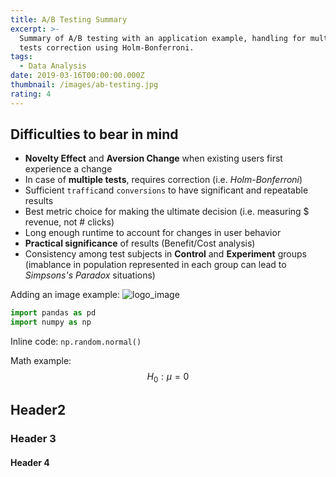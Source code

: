 ```yaml
---
title: A/B Testing Summary
excerpt: >-
  Summary of A/B testing with an application example, handling for multiple
  tests correction using Holm-Bonferroni.
tags:
  - Data Analysis
date: 2019-03-16T00:00:00.000Z
thumbnail: /images/ab-testing.jpg
rating: 4
---
```



## Difficulties to bear in mind

* **Novelty Effect** and **Aversion Change** when existing users first experience a change
* In case of **multiple tests**, requires correction (i.e. _Holm-Bonferroni_)
* Sufficient `traffic`and `conversions`  to have significant and repeatable results
* Best metric choice for making the ultimate decision (i.e. measuring $ revenue, not # clicks)
* Long enough runtime to account for changes in user behavior
* **Practical significance** of results (Benefit/Cost analysis)
* Consistency among test subjects in **Control** and **Experiment** groups (imablance in population represented in each group can lead to _Simpsons's Paradox_ situations)

Adding an image example:
<img src="{{ site.url }}{{ site.baseurl }}/images/logo_victorino3_77x88.png" alt="logo_image">

```python
import pandas as pd
import numpy as np
```

Inline code: `np.random.normal()`

Math example: $$H_0: \mu = 0$$

## Header2

### Header 3

#### Header 4
